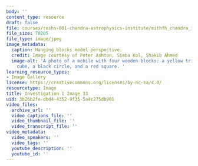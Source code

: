 ```yaml
---
body: ''
content_type: resource
draft: false
file: courses/reshs-001-chandra-astrophysics-institute/mithfh_chandra_inv1_pers4.jpg
file_size: 70205
file_type: image/jpeg
image_metadata:
  caption: Hanging blocks model perspective.
  credit: Image courtesy of Peter Ashton, Simba Kol, Shakib Ahmed
  image-alt: 'A photo of a mobile with four wooden blocks: a yellow triangle, a blue
    cube, a black circle, and a red square. '
learning_resource_types:
- Image Gallery
license: https://creativecommons.org/licenses/by-nc-sa/4.0/
resourcetype: Image
title: Investigation 1 Image 33
uid: 3b26b2fe-dbd4-4352-9f35-5a4c275db901
video_files:
  archive_url: ''
  video_captions_file: ''
  video_thumbnail_file: ''
  video_transcript_file: ''
video_metadata:
  video_speakers: ''
  video_tags: ''
  youtube_description: ''
  youtube_id: ''
---
```

